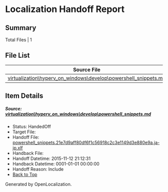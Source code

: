 # <a name='report-top'></a> Localization Handoff Report

## Summary
 Total Files | 1

## File List
 Source File | Status | Details 
 ----------- | ------ | ------- 
 [virtualization\hyperv_on_windows\develop\powershell_snippets.md](https://github.com/OpenLocalizationOrg/hyperVTest/blob/afc67b5964f4bc33b014383f912feff83cfe866c/virtualization/hyperv_on_windows/develop/powershell_snippets.md) | HandedOff | [Details](#a7640c222d084ad8705adf3206cc238fc33ff331103)

## Item Details
##### <a name='a7640c222d084ad8705adf3206cc238fc33ff331103'></a> Source: [virtualization\hyperv_on_windows\develop\powershell_snippets.md](https://github.com/OpenLocalizationOrg/hyperVTest/blob/afc67b5964f4bc33b014383f912feff83cfe866c/virtualization/hyperv_on_windows/develop/powershell_snippets.md)
* Status: HandedOff
* Target File: 
* Handoff File: [powershell_snippets.21e7d9aff80df6f1c56918c2c3e1149d3e880e9a.ja-jp.xlf](https://github.com/OpenLocalizationOrg/olhandoff/blob/1de9beb94dd21c64988975e61ec5544b9664f8e0/ol-handoff/OpenLocalizationOrg/hyperVTest.ja-jp/master/powershell_snippets.21e7d9aff80df6f1c56918c2c3e1149d3e880e9a.ja-jp.xlf)
* Handback File: 
* Handoff Datetime: 2015-11-12 21:12:31
* Handback Datetime: 0001-01-01 00:00:00
* Handoff Reason: Include
* [Back to Top](#report-top)


Generated by OpenLocalization.

